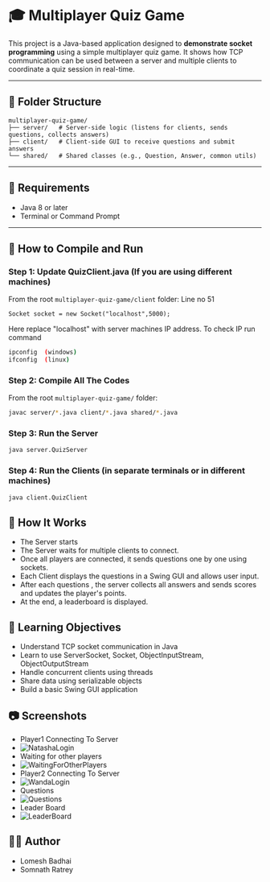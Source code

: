 # 🎓 Multiplayer Quiz Game

This project is a Java-based application designed to **demonstrate socket programming** using a simple multiplayer quiz game. It shows how TCP communication can be used between a server and multiple clients to coordinate a quiz session in real-time.

---

## 📁 Folder Structure

```
multiplayer-quiz-game/
├── server/   # Server-side logic (listens for clients, sends questions, collects answers)
├── client/   # Client-side GUI to receive questions and submit answers
└── shared/   # Shared classes (e.g., Question, Answer, common utils)
```

---

## 🔧 Requirements

- Java 8 or later
- Terminal or Command Prompt

---

## 🚀 How to Compile and Run

### Step 1: Update QuizClient.java (If you are using different machines) 
From the root `multiplayer-quiz-game/client` folder:
Line no 51
```code
Socket socket = new Socket("localhost",5000);
```
Here replace "localhost" with server machines IP address.
To check IP run command
```bash
ipconfig  (windows)
ifconfig  (linux)
```
### Step 2: Compile All The Codes
From the root `multiplayer-quiz-game/` folder:

```bash
javac server/*.java client/*.java shared/*.java
```
### Step 3: Run the Server
```bash
java server.QuizServer
```
### Step 4: Run the Clients (in separate terminals or in different machines)
```bash
java client.QuizClient
```
## 📡 How It Works
- The Server starts
- The Server waits for multiple clients to connect.
- Once all players are connected, it sends questions one by one using sockets.
- Each Client displays the questions in a Swing GUI and allows user input.
- After each questions , the server collects all answers and sends scores and updates the player's points.
- At the end, a leaderboard is displayed.

## 🎯 Learning Objectives
- Understand TCP socket communication in Java
- Learn to use ServerSocket, Socket, ObjectInputStream, ObjectOutputStream
- Handle concurrent clients using threads
- Share data using serializable objects
- Build a basic Swing GUI application

## 📷 Screenshots
- Player1 Connecting To Server
- ![NatashaLogin](https://github.com/user-attachments/assets/a950aa8d-6f2e-460a-a740-c1edb0f812b1)
- Waiting for other players
- ![WaitingForOtherPlayers](https://github.com/user-attachments/assets/d84b4bd5-3bdd-40a9-8cac-9203cdc24058)
- Player2 Connecting To Server
- ![WandaLogin](https://github.com/user-attachments/assets/664a9d2c-f99e-4079-9f20-a3f3c0c2b936)
- Questions
- ![Questions](https://github.com/user-attachments/assets/a8ccdefc-5a30-4f6e-8362-dd57ae0edf93)
- Leader Board
- ![LeaderBoard](https://github.com/user-attachments/assets/bd87ce3f-cc78-4918-987d-b3752a98fa4d)

## 👨‍💻 Author
- Lomesh Badhai
- Somnath Ratrey
